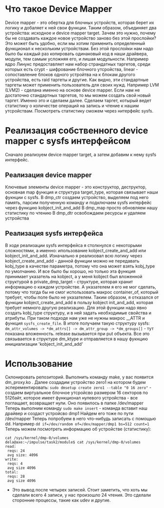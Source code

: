 # Что такое Device Mapper 
Device mapper - это обертка для блочных устройств, которая берет их логику и добаляет к ней свои функции. Таким образом, объединяет два устройства: исходное и device mapper target. Зачем это нужно, почему бы не создавать каждое новое устройство заново без этой прослойки? Это может быть удобно, если мы хотим применить определенный функционал к нескольким устройствам. Без этой прослойки нам надо было бы каждый раз копировать одинаковый код в наши драйвера, модули, тем самым усложняя его, и лишая модульности. Например ядро Линукс предоставляет нам набор страндатных таргетов, среди которых есть crypt - шифрование блочного утсройства, linear - сопоставление блоков одного устройтва на к блокам другого устройства, есть raid таргеты и другие. Как видно, эти стандартные таргеты может применить пользователь для своих нужд. Например LVM (LVM2) - сделана именно на основе device mapper. Если нам не достаточно стандартных таргетов, то мы можем создать свой новый таргет. 
Именно это и сделаем далее. Сделаем таргет, котырый ведет статистику о количестве операций на запись и чтение к нашим утсройствам. Посмотреть статистику сможем через нитерфейс sysfs. 

# Реализация собственного device mapper с sysfs интерфейсом
Сначало реализуем device mapper target, а затем добавим к нему sysfs интерфейс.

## Реализация device mapper 
Ключевые элементы device mapper - это конструктор, деструктор, основная map функция и структура target_type, которая связывает наши фукнции с sysfs. 
В dmp_ctr создаем устройство, выделяем под него память, парсим полученную команду и подключаем sysfs интерфейс через функцию kobject_init_and_add
В dmp_map просто обновляем нашу статистику по чтению 
В dmp_dtr освобождаем ресурсы и удаляем устройства

## Реализация sysfs интерфейса
В ходе реализации sysfs интерфейса я столкнулся с некоторыми сложностями, а именно: ипользование kobject_create_and_add или kobject_init_and_add. Изначально я реализовал всю логику через kobject_create_and_add - данной функции можно не передавать kobj_type в качестве параметра, потому что она может взять kobj_type по умолчанию. И все было бы хорошо, но только эта функция принимает указатель на kobject, а у меня kobject был вложенной структурой в private_dmp_target - структуре, которая хранит информацию о каждом устройстве. А указателем я его не мог  сделать, потому что тогда бы не смог использовать макрос container_of, который требует, чтобы поле было не указателем. Таким образом, я отказался от функции kobject_create_and_add в пользу kobject init_and_add, которая требует немного другую реализацию. Для этой функции надо явно создать kobj_type структуру, и в ней задать необходимые свойства и атрибуты. При таком подходе нам уже не нужны макрос __ATTR и функция `sysfs_create_file`. 
В итоге получаем такую структуру sysfs: 
`dm_attr_volumes -> *dm_attrs[] -> dm_attr_group -> *dm_groups[]` - тут показана вложенность.
release вызывается при put объекта. 
Все это связывается в структуре dm_ktype и отправляется в нашу фукнцию инициализации 'kobject_init_and_add'

# Использование
Склонировать репозиторий. Выполнить команду make, у вас появится dm_proxy.ko . Далее создадим устройство zero1 на котором будем эсперементировать:
`sudo dmsetup create zero1 --table "0 16 zero"` - создаем виртуальное блочное утсройсво размером 16 секторов по 512байт, которое имеет функционал нулевого устройства - все поглащает, возвращает нули.
Оно появилось в папке /dev/mapper
Теперь выполним команду 
`sudo make insert` - команда вставит наш драйвер и создаст устройсво dmp1
Найдем его тоже по пути /dev/mapper
Теперь попробуем в него что-нибудь записать с помощью dd.
Например `dd if=/dev/random of=/dev/mapper/dmp1 bs=512 count=1`
Теперь можем посмотреть информацию об устройстве (статистику):
```
cat /sys/kernel/dmp-0/volumes
dela@axe:~/impulse/task2/module$ cat /sys/kernel/dmp-0/volumes 
read:
 reqs: 24
 avg size: 4096
write:
 reqs: 4
 avg size 4096
total:
 reqs: 28
 avg size 4096
```
- Это вывод после четырех записей. Стоит заметить, что хоть мы сделали всего 4 записи, у нас произошло 24 чтения. Это сделали сторонние процессы, такие как udev и другие.
